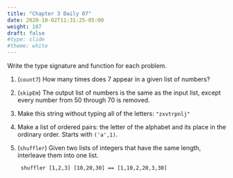 ```yaml
---
title: "Chapter 3 Daily 07"
date: 2020-10-02T11:31:25-05:00
weight: 107
draft: false
#type: slide
#theme: white
---
```

Write the type signature and function for each problem.

1. (`count7`) How many times does 7 appear in a given list of numbers?
2. (`skipEm`) The output list of numbers is the same as the input
   list, except every number from 50 through 70 is removed.
3. Make this string without typing all of the letters: `"zxvtrpnlj"`
4. Make a list of ordered pairs: the letter of the alphabet and its
   place in the ordinary order. Starts with `('a',1)`.
5. (`shuffler`) Given two lists of integers that have the same length,
   interleave them into one list.
   
        shuffler [1,2,3] [10,20,30] == [1,10,2,20,3,30]
        
